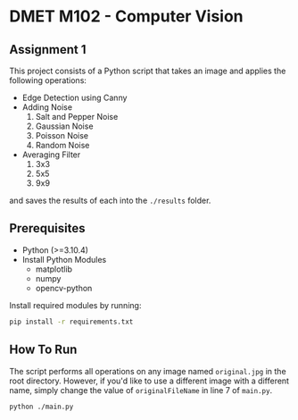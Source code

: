 # DMET M102 - Computer Vision

## Assignment 1

This project consists of a Python script that takes an image and applies the following operations:

- Edge Detection using Canny
- Adding Noise
    1. Salt and Pepper Noise
    2. Gaussian Noise
    3. Poisson Noise
    4. Random Noise
- Averaging Filter
    1. 3x3
    2. 5x5
    3. 9x9

and saves the results of each into the `./results` folder.

## Prerequisites

- Python (>=3.10.4)
- Install Python Modules
    - matplotlib
    - numpy
    - opencv-python

Install required modules by running:
```bash
pip install -r requirements.txt
```

## How To Run
The script performs all operations on any image named `original.jpg` in the root directory. However, if you'd like to use a different image with a different name, simply change the value of `originalFileName` in line 7 of `main.py`.

```bash
python ./main.py
```